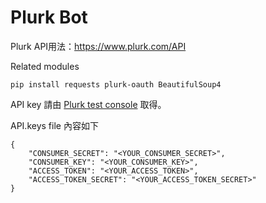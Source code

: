 # Plurk Bot

Plurk API用法：https://www.plurk.com/API

Related modules
```
pip install requests plurk-oauth BeautifulSoup4
```
API key 請由 [Plurk test console](https://www.plurk.com/OAuth/test) 取得。

API.keys file 內容如下
```
{
    "CONSUMER_SECRET": "<YOUR_CONSUMER_SECRET>", 
    "CONSUMER_KEY": "<YOUR_CONSUMER_KEY>",
    "ACCESS_TOKEN": "<YOUR_ACCESS_TOKEN>",
    "ACCESS_TOKEN_SECRET": "<YOUR_ACCESS_TOKEN_SECRET>"
}
```
